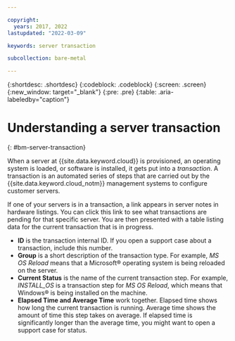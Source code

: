 ```yaml
---

copyright:
  years: 2017, 2022
lastupdated: "2022-03-09"

keywords: server transaction

subcollection: bare-metal

---
```


{:shortdesc: .shortdesc}
{:codeblock: .codeblock}
{:screen: .screen}
{:new_window: target="_blank"}
{:pre: .pre}
{:table: .aria-labeledby="caption"}

# Understanding a server transaction
{: #bm-server-transaction}

When a server at {{site.data.keyword.cloud}} is provisioned, an operating system is loaded, or software is installed, it gets put into a *transaction*. A transaction is an automated series of steps that are carried out by the {{site.data.keyword.cloud_notm}} management systems to configure customer servers.

If one of your servers is in a transaction, a link appears in server notes in hardware listings. You can click this link to see what transactions are pending for that specific server. You are then presented with a table listing data for the current transaction that is in progress.

* **ID** is the transaction internal ID. If you open a support case about a transaction, include this number.
* **Group** is a short description of the transaction type. For example, *MS OS Reload* means that a Microsoft&reg; operating system is being reloaded on the server.
* **Current Status** is the name of the current transaction step. For example, *INSTALL_OS* is a transaction step for *MS OS Reload*, which means that Windows&reg; is being installed on the machine.
* **Elapsed Time and Average Time** work together. Elapsed time shows how long the current transaction is running. Average time shows the amount of time this step takes on average. If elapsed time is significantly longer than the average time, you might want to open a support case for status.

